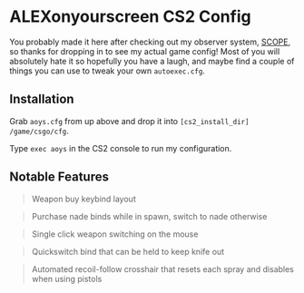 # ALEXonyourscreen CS2 Config

You probably made it here after checking out my observer system, [SCOPE](https://github.com/ALEXonyourscreen/SCOPE), so thanks for dropping in to see my actual game config! Most of you will absolutely hate it so hopefully you have a laugh, and maybe find a couple of things you can use to tweak your own `autoexec.cfg`.

## Installation

Grab `aoys.cfg` from up above and drop it into `[cs2_install_dir] /game/csgo/cfg`.

Type `exec aoys` in the CS2 console to run my configuration.

## Notable Features

> Weapon buy keybind layout

> Purchase nade binds while in spawn, switch to nade otherwise

> Single click weapon switching on the mouse

> Quickswitch bind that can be held to keep knife out

> Automated recoil-follow crosshair that resets each spray and disables when using pistols
